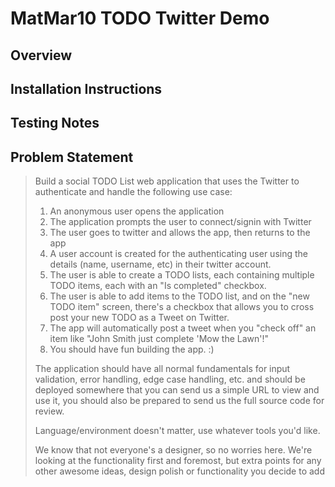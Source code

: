 MatMar10 TODO Twitter Demo
==========================

Overview
--------


Installation Instructions
-------------------------



Testing Notes
-------------



Problem Statement
-----------------
> Build a social TODO List web application that uses the Twitter to
authenticate and handle the following use case:
>
> 1. An anonymous user opens the application
> 2. The application prompts the user to connect/signin with Twitter
> 3. The user goes to twitter and allows the app, then returns to the app
> 4. A user account is created for the authenticating user using the
> details (name, username, etc) in their twitter account.
> 5. The user is able to create a TODO lists, each containing multiple
> TODO items, each with an "Is completed" checkbox.
> 6. The user is able to add items to the TODO list, and on the "new
> TODO item" screen, there's a checkbox that allows you to cross post
> your new TODO as a Tweet on Twitter.
> 7. The app will automatically post a tweet when you "check off" an
item like "John Smith just complete 'Mow the Lawn'!"
> 8. You should have fun building the app. :)
>
> The application should have all normal fundamentals for input
> validation, error handling, edge case handling, etc. and should be
> deployed somewhere that you can send us a simple URL to view and use
> it, you should also be prepared to send us the full source code for
> review.
>
> Language/environment doesn't matter, use whatever tools you'd like.
>
> We know that not everyone's a designer, so no worries here. We're
> looking at the functionality first and foremost, but extra points for
> any other awesome ideas, design polish or functionality you decide to
> add

